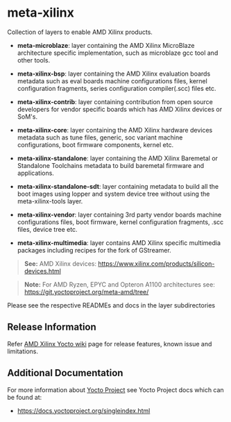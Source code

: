 # meta-xilinx

Collection of layers to enable AMD Xilinx products.

* **meta-microblaze**: layer containing the AMD Xilinx MicroBlaze architecture
specific implementation, such as microblaze gcc tool and other tools.

* **meta-xilinx-bsp**: layer containing the AMD Xilinx evaluation boards metadata
such as eval boards machine configurations files, kernel configuration fragments,
series configuration compiler(.scc) files etc.

* **meta-xilinx-contrib**: layer containing contribution from open source developers
for vendor specific boards which has AMD Xilinx devices or SoM's.

* **meta-xilinx-core**: layer containing the AMD Xilinx hardware devices metadata
such as tune files, generic, soc variant machine configurations, boot firmware
components, kernel etc.

* **meta-xilinx-standalone**: layer containing the AMD Xilinx Baremetal or
Standalone Toolchains metadata to build baremetal firmware and applications.

* **meta-xilinx-standalone-sdt**: layer containing metadata to build
all the boot images using lopper and system device tree without using the
meta-xilinx-tools layer.

* **meta-xilinx-vendor**: layer containing 3rd party vendor boards machine
configurations files, boot firmware, kernel configuration fragments, .scc files,
device tree etc.

* **meta-xilinx-multimedia**: layer contains AMD Xilinx specific multimedia packages
including recipes for the fork of GStreamer.

> **See:** AMD Xilinx devices:
	https://www.xilinx.com/products/silicon-devices.html

> **Note:** For AMD Ryzen, EPYC and Opteron A1100 architectures see:
    https://git.yoctoproject.org/meta-amd/tree/

Please see the respective READMEs and docs in the layer subdirectories

## Release Information

Refer [AMD Xilinx Yocto wiki](https://xilinx-wiki.atlassian.net/wiki/spaces/A/pages/2613018625)
page for release features, known issue and limitations.

## Additional Documentation

For more information about [Yocto Project](https://www.yoctoproject.org) see Yocto Project docs which can be found at:

 * https://docs.yoctoproject.org/singleindex.html
